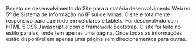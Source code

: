 Projeto de desenvolvimento do Site para a matéria desenvolvimento Web no 5º de Sistema de Informação no IF sul de Minas.
O site e totalmente responsivo para que rode em celulares e tablets. Foi desenvolvido com HTML 5 CSS Javascript,e com o framework Bootstrap.
O site foi feito no estilo paralax, onde tem apenas uma página. Onde todas as informações estão disponível em apenas uma página sem direcionamentos para outras.
